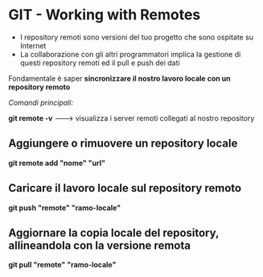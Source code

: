 # **GIT - Working with Remotes**
* I repository remoti sono versioni del tuo progetto che sono ospitate su Internet
* La collaborazione con gli altri programmatori implica la gestione di questi repository remoti ed il pull e push dei dati 

Fondamentale è saper **sincronizzare il nostro lavoro locale con un repository remoto**

*Comandi principali:*

**git remote -v** ---> visualizza i server remoti collegati al nostro repository 

## **Aggiungere o rimuovere un repository locale**

**git remote add "nome" "url"**

## **Caricare il lavoro locale sul repository remoto**

**git push "remote" "ramo-locale"**

## **Aggiornare la copia locale del repository, allineandola con la versione remota**

**git pull "remote" "ramo-locale"**

